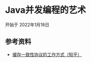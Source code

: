 # Java并发编程的艺术

开始于 2022年1月18日

## 参考资料

- [缓存一致性协议的工作方式（知乎）](https://zhuanlan.zhihu.com/p/123926004)

